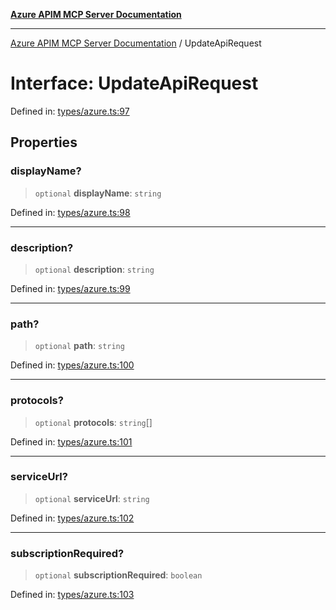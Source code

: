 [**Azure APIM MCP Server Documentation**](../README.md)

***

[Azure APIM MCP Server Documentation](../globals.md) / UpdateApiRequest

# Interface: UpdateApiRequest

Defined in: [types/azure.ts:97](https://github.com/dviana78/test-mcp-repo/blob/main/src/types/azure.ts#L97)

## Properties

### displayName?

> `optional` **displayName**: `string`

Defined in: [types/azure.ts:98](https://github.com/dviana78/test-mcp-repo/blob/main/src/types/azure.ts#L98)

***

### description?

> `optional` **description**: `string`

Defined in: [types/azure.ts:99](https://github.com/dviana78/test-mcp-repo/blob/main/src/types/azure.ts#L99)

***

### path?

> `optional` **path**: `string`

Defined in: [types/azure.ts:100](https://github.com/dviana78/test-mcp-repo/blob/main/src/types/azure.ts#L100)

***

### protocols?

> `optional` **protocols**: `string`[]

Defined in: [types/azure.ts:101](https://github.com/dviana78/test-mcp-repo/blob/main/src/types/azure.ts#L101)

***

### serviceUrl?

> `optional` **serviceUrl**: `string`

Defined in: [types/azure.ts:102](https://github.com/dviana78/test-mcp-repo/blob/main/src/types/azure.ts#L102)

***

### subscriptionRequired?

> `optional` **subscriptionRequired**: `boolean`

Defined in: [types/azure.ts:103](https://github.com/dviana78/test-mcp-repo/blob/main/src/types/azure.ts#L103)
